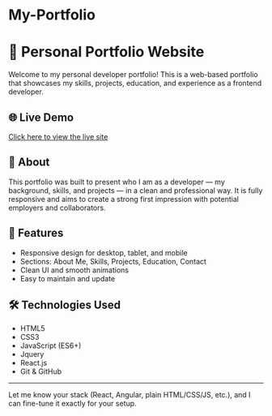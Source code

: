 # My-Portfolio
# 💼 Personal Portfolio Website

Welcome to my personal developer portfolio! This is a web-based portfolio that showcases my skills, projects, education, and experience as a frontend developer.

## 🌐 Live Demo

[Click here to view the live site](https://your-portfolio-link.com)

## 📝 About

This portfolio was built to present who I am as a developer — my background, skills, and projects — in a clean and professional way. It is fully responsive and aims to create a strong first impression with potential employers and collaborators.

## 🚀 Features

- Responsive design for desktop, tablet, and mobile
- Sections: About Me, Skills, Projects, Education, Contact
- Clean UI and smooth animations
- Easy to maintain and update

## 🛠️ Technologies Used

- HTML5
- CSS3 
- JavaScript (ES6+)
- Jquery
- React.js 
- Git & GitHub


---

Let me know your stack (React, Angular, plain HTML/CSS/JS, etc.), and I can fine-tune it exactly for your setup.


